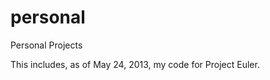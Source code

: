 personal
========

Personal Projects

This includes, as of May 24, 2013, my code for Project Euler.
